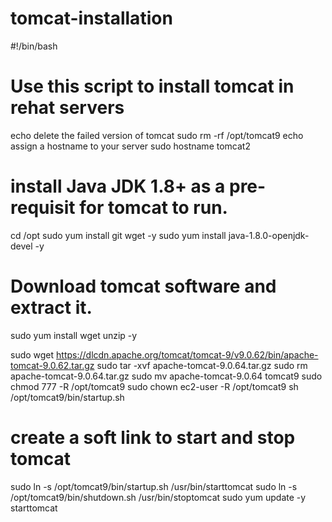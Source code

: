 # tomcat-installation

#!/bin/bash
# Use this script to install tomcat in rehat servers
echo delete the failed version of tomcat
sudo rm -rf /opt/tomcat9
echo assign a hostname to your server 
sudo hostname tomcat2
# install Java JDK 1.8+ as a pre-requisit for tomcat to run.
cd /opt 
sudo yum install git wget -y
sudo yum install java-1.8.0-openjdk-devel -y
# Download tomcat software and extract it.
sudo yum install wget unzip -y

sudo wget https://dlcdn.apache.org/tomcat/tomcat-9/v9.0.62/bin/apache-tomcat-9.0.62.tar.gz
sudo tar -xvf apache-tomcat-9.0.64.tar.gz
sudo rm apache-tomcat-9.0.64.tar.gz
sudo mv apache-tomcat-9.0.64 tomcat9
sudo chmod 777 -R /opt/tomcat9
sudo chown ec2-user -R /opt/tomcat9
sh /opt/tomcat9/bin/startup.sh
# create a soft link to start and stop tomcat
sudo ln -s /opt/tomcat9/bin/startup.sh /usr/bin/starttomcat
sudo ln -s /opt/tomcat9/bin/shutdown.sh /usr/bin/stoptomcat
sudo yum update -y
starttomcat
